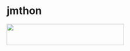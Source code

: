 # jmthon

<p align="left"><a href="https://heroku.com/deploy?template=https://github.com/f6fg/mus1"> <img src="https://img.shields.io/badge/Deploy%20To%20Heroku-purple?style=for-the-badge&logo=heroku" width="320" height="58.45"/></a></p>
